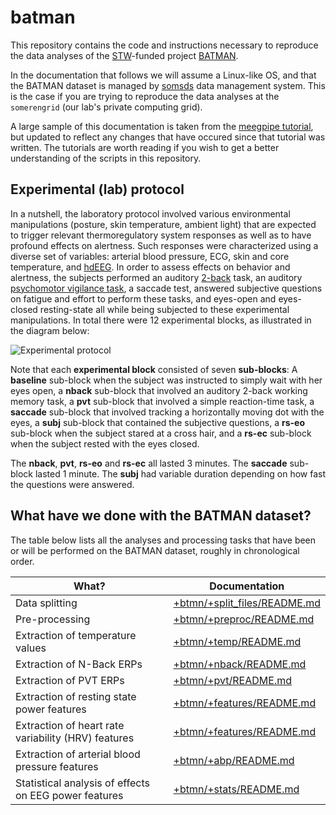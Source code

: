 batman
======

This repository contains the code and instructions necessary to reproduce
the data analyses of the [STW][stw]-funded project [BATMAN][batman].

In the documentation that follows we will assume a Linux-like OS, and that
the BATMAN dataset is managed by [somsds][somsds] data management system.
This is the case if you are trying to reproduce the data analyses at
the `somerengrid` (our lab's private computing grid).

A large sample of this documentation is taken from the [meegpipe tutorial][tutorial], but 
updated to reflect any changes that have occured since that tutorial was written.
The tutorials are worth reading if you wish to get a better understanding of the scripts 
in this repository. 

[somsds]: https://germangh.com/somsds
[batman]: http://www.neurosipe.nl/project.php?id=23&sess=6eccc41939665cfccccd8c94d8e0216f
[stw]: http://www.stw.nl/en/
[tutorial]: https://github.com/meegpipe/meegpipe/tree/master/tutorials

## Experimental (lab) protocol

In a nutshell, the laboratory protocol involved various environmental manipulations
(posture, skin temperature, ambient light) that are expected to trigger
relevant thermoregulatory system responses as well as to have profound effects on alertness. 
Such responses were characterized using a diverse set of variables: arterial blood pressure, 
ECG, skin and core temperature, and [hdEEG][wikieeg]. In order to assess effects on behavior and alertness, the
subjects performed an auditory [2-back][wikinback] task, an auditory [psychomotor 
vigilance task][wikipvt], a saccade test, answered subjective questions on fatigue and effort to 
perform these tasks, and eyes-open and eyes-closed resting-state all while being subjected 
to these experimental manipulations.
In total there were 12 experimental blocks, as illustrated in the diagram below:

![Experimental protocol](../+btmn/img/batman-protocol.png "Experimental protocol")

[wikieeg]: http://en.wikipedia.org/wiki/Electroencephalography
[wikinback]: https://en.wikipedia.org/wiki/N-back
[wikipvt]: https://en.wikipedia.org/wiki/Psychomotor_vigilance_task


Note that each __experimental block__ consisted of seven __sub-blocks__:
A __baseline__ sub-block when the subject was instructed to simply wait with
her eyes open, a __nback__ sub-block that involved an auditory 2-back working memory task,
a __pvt__ sub-block that involved a simple reaction-time task, a __saccade__ sub-block that involved
tracking a horizontally moving dot with the eyes, a __subj__ sub-block that contained the 
subjective questions, a __rs-eo__ sub-block when the subject stared at a cross hair, and a
__rs-ec__ sub-block when the subject rested with the eyes closed.

The __nback__, __pvt__, __rs-eo__ and __rs-ec__ all lasted 3 minutes. The __saccade__ sub-block lasted 1 minute.
The __subj__ had variable duration depending on how fast the questions were answered.

## What have we done with the BATMAN dataset?

The table below lists all the analyses and processing tasks that have been or will be 
performed on the BATMAN dataset, roughly in chronological order.

What?                                                 | Documentation
----------------------------------------------------- | -------------
Data splitting                                        | [+btmn/+split_files/README.md][split]
Pre-processing                                        | [+btmn/+preproc/README.md][preproc]
Extraction of temperature values                      | [+btmn/+temp/README.md][temp]
Extraction of N-Back ERPs                             | [+btmn/+nback/README.md][nback] 
Extraction of PVT ERPs                                | [+btmn/+pvt/README.md][pvt]
Extraction of resting state power features            | [+btmn/+features/README.md][features]
Extraction of heart rate variability (HRV) features   | [+btmn/+features/README.md][features]
Extraction of arterial blood pressure features        | [+btmn/+abp/README.md][abp]
Statistical analysis of effects on EEG power features | [+btmn/+stats/README.md][stats]

[split]:    ./+btmn/+split_files/README.md
[preproc]:  ./+btmn/+preproc/README.md
[temp]:     ./+btmn/+temp/README.md
[nback]:    ./+btmn/+nback/README.md
[pvt]:      ./+btmn/+pvt.README.md
[features]: ./+btmn/+features/README.md
[stats]:    ./+btmn/+stats/README.md
[abp]:      ./+btmn/+abp/README.md
